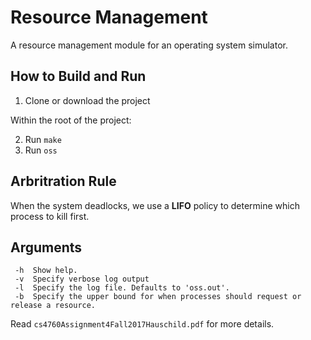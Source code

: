 # Resource Management
A resource management module for an operating system simulator.


## How to Build and Run
1. Clone or download the project

Within the root of the project:

2. Run `make`
3. Run `oss`

## Arbritration Rule
When the system deadlocks, we use a **LIFO** policy to determine which process to kill first.

## Arguments
```
 -h  Show help.
 -v  Specify verbose log output
 -l  Specify the log file. Defaults to 'oss.out'.
 -b  Specify the upper bound for when processes should request or release a resource.
 ```

Read `cs4760Assignment4Fall2017Hauschild.pdf` for more details.

